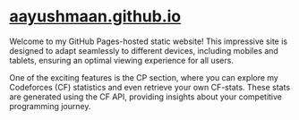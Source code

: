 # <a href = "https://iaayushmaan.github.io/aayushmaan.github.io/">aayushmaan.github.io</a>
Welcome to my GitHub Pages-hosted static website! This impressive site is designed to adapt seamlessly to different devices, including mobiles and tablets, ensuring an optimal viewing experience for all users.

One of the exciting features is the CP section, where you can explore my Codeforces (CF) statistics and even retrieve your own CF-stats. These stats are generated using the CF API, providing insights about your competitive programming journey.
